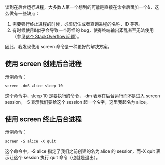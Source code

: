 谈到在后台运行进程，大多数人第一个想到的可能是直接在命令后面加一个&，这么做有一些缺点：

1. 需要强行终止进程的时候，必须记住或者查询进程的名称、ID 等等。
2. 有时候使用&似乎会导致一个奇怪的 bug，使得终端输出紊乱甚至无法使用（参见[这个 StackOverflow 问题](https://askubuntu.com/questions/1459049/bash-script-launching-background-process-breaks-terminal-output-and-kills-backgr)）。

因此，我发现使用 screen 命令是一种更好的解决方案。

## 使用 screen 创建后台进程

示例命令：

```
screen -dmS alice sleep 10
```

这个命令中，sleep 10 是要执行的命令，-dm 表示在后台运行而不是进入 screen session，-S 表示我们要给这个 session 起一个名字，这里我起名为 alice。

## 使用 screen 终止后台进程

示例命令：

```
screen -S alice -X quit
```

这个命令中，-S alice 指定了我们之前创建的名为 alice 的 session，而-X quit 表示让这个 session 执行 quit 命令（也就是退出）。
